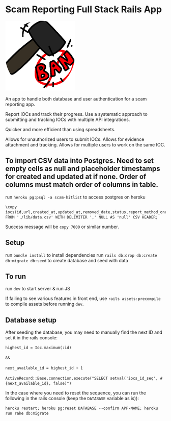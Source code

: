 # Scam Reporting Full Stack Rails App

![Spam Banned Icon](https://github.com/AngelLozan/scam-hitlist/blob/main/app/assets/images/ban.png?raw=true)

An app to handle both database and user authentication for a scam reporting app.

Report IOCs and track their progress. Use a systematic approach to submitting and tracking IOCs with multiple API integrations.

Quicker and more efficient than using spreadsheets.

Allows for unauthorized users to submit IOCs. Allows for evidence attachment and tracking. Allows for multiple users to work on the same IOC.

## To import CSV data into Postgres. Need to set empty cells as null and placeholder timestamps for created and updated at if none. Order of columns must match order of columns in table.

run `heroku pg:psql -a scam-hitlist` to access postgres on heroku

```
\copy iocs(id,url,created_at,updated_at,removed_date,status,report_method_one,report_method_two,form,host,follow_up_date,follow_up_count,comments) FROM './lib/data.csv' WITH DELIMITER ',' NULL AS 'null' CSV HEADER;

```
Success message will be `copy 7000` or similar number.

## Setup
run `bundle install` to install dependencies
run `rails db:drop db:create db:migrate db:seed` to create database and seed with data

## To run
run `dev` to start server & run JS

If failing to see various features in front end, use `rails assets:precompile` to compile assets before running `dev`.


## Database setup
After seeding the database, you may need to manually find the next ID and set it in the rails console:

```
highest_id = Ioc.maximum(:id)

&&

next_available_id = highest_id + 1

ActiveRecord::Base.connection.execute("SELECT setval('iocs_id_seq', #{next_available_id}, false)")
```
In the case where you need to reset the sequence, you can run the following in the rails console (keep the `DATABASE` variable as is)):

```
heroku restart; heroku pg:reset DATABASE --confirm APP-NAME; heroku run rake db:migrate
```
